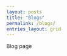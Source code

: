 ```yaml
---
layout: posts
title: "Blogs"
permalink: /blogs/
entries_layout: grid
---
```




Blog page










